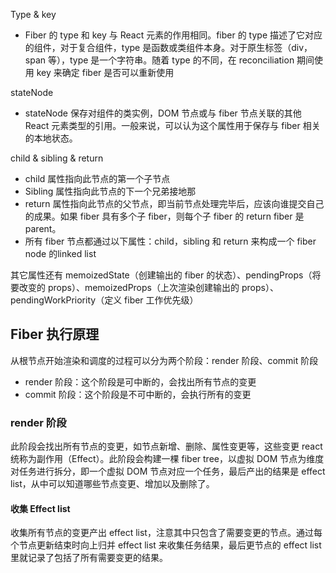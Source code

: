 Type & key

- Fiber 的 type 和 key 与 React 元素的作用相同。fiber 的 type 描述了它对应的组件，对于复合组件，type 是函数或类组件本身。对于原生标签（div，span 等），type 是一个字符串。随着 type 的不同，在 reconciliation 期间使用 key 来确定 fiber 是否可以重新使用

stateNode

- stateNode 保存对组件的类实例，DOM 节点或与 fiber 节点关联的其他 React 元素类型的引用。一般来说，可以认为这个属性用于保存与 fiber 相关的本地状态。

child & sibling & return

- child 属性指向此节点的第一个子节点
- Sibling  属性指向此节点的下一个兄弟接地那
- return 属性指向此节点的父节点，即当前节点处理完毕后，应该向谁提交自己的成果。如果 fiber 具有多个子 fiber，则每个子 fiber 的 return fiber 是 parent。
- 所有 fiber 节点都通过以下属性：child，sibling 和 return 来构成一个 fiber node 的linked list

其它属性还有 memoizedState（创建输出的 fiber 的状态）、pendingProps（将要改变的 props）、memoizedProps（上次渲染创建输出的 props）、pendingWorkPriority（定义 fiber 工作优先级）



## Fiber 执行原理

从根节点开始渲染和调度的过程可以分为两个阶段：render 阶段、commit 阶段

- render 阶段：这个阶段是可中断的，会找出所有节点的变更
- commit 阶段：这个阶段是不可中断的，会执行所有的变更

### render 阶段

此阶段会找出所有节点的变更，如节点新增、删除、属性变更等，这些变更 react 统称为副作用（Effect）。此阶段会构建一棵 fiber tree，以虚拟 DOM 节点为维度对任务进行拆分，即一个虚拟 DOM 节点对应一个任务，最后产出的结果是 effect list，从中可以知道哪些节点变更、增加以及删除了。



#### 收集 Effect list

收集所有节点的变更产出 effect list，注意其中只包含了需要变更的节点。通过每个节点更新结束时向上归并 effect list 来收集任务结果，最后更节点的 effect list 里就记录了包括了所有需要变更的结果。



